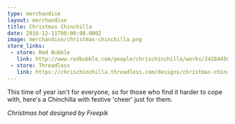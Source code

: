 ```yaml
---
type: merchandise
layout: merchandise
title: Christmas Chinchilla
date: 2016-12-11T00:00:00.000Z
image: merchandise/christmas-chinchilla.png
store_links:
 - store: Red Bubble
   link: http://www.redbubble.com/people/chrischinchilla/works/24284450-christmas-chinchilla
 - store: Threadless
   link: https://chrischinchilla.threadless.com/designs/christmas-chinchilla
---
```


This time of year isn't for everyone, so for those who find it harder to cope with, here's a Chinchilla with festive 'cheer' just for them.

_Christmas hat designed by Freepik_

